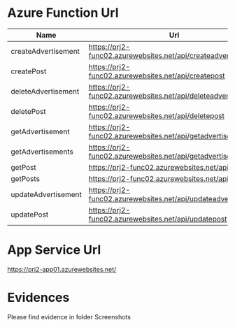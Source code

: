 # Azure Function Url
|Name|Url|
|----|---|
|createAdvertisement|https://prj2-func02.azurewebsites.net/api/createadvertisement|
|createPost|https://prj2-func02.azurewebsites.net/api/createpost
|deleteAdvertisement|https://prj2-func02.azurewebsites.net/api/deleteadvertisement|
|deletePost|https://prj2-func02.azurewebsites.net/api/deletepost|
|getAdvertisement|https://prj2-func02.azurewebsites.net/api/getadvertisement|
|getAdvertisements|https://prj2-func02.azurewebsites.net/api/getadvertisements
|getPost| https://prj2-func02.azurewebsites.net/api/getpost
|getPosts| https://prj2-func02.azurewebsites.net/api/getposts
|updateAdvertisement| https://prj2-func02.azurewebsites.net/api/updateadvertisement
|updatePost| https://prj2-func02.azurewebsites.net/api/updatepost

# App Service Url
https://prj2-app01.azurewebsites.net/

# Evidences
Please find evidence in folder Screenshots